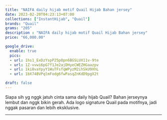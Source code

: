 ```yaml
---
title: "NAIFA daily hijab motif Quail Hijab Bahan jersey"
date: 2023-02-20T04:23:13+07:00
collections: ["InstantHijab", "Quail"]
brands: "Quail"
grams: "205"
description : "NAIFA daily hijab motif Quail Hijab Bahan jersey"
price: "66,000.00"

google_drive:
  enable: true
  pics:
  - url: 1hs1_ExDzYspP25pOpn6BGSLUX11v-9te
  - url: 1Z-vvwi6pG7f1Je2ajDHyeCWEZHGaazpv
  - url: 1ki8vaYpyY1WuTFsfqWPyzM2ihSkU9XhL
  - url: 1bX74BVPqlmFodg6fwPasqZnKdD9pgX2t

draft: false
---
```


Siapa sih yg nggk jatuh cinta sama daily hijab Quail? Bahan jerseynya lembut dan nggk bikin gerah. Ada logo signature Quail pada motifnya, jadi nggak pasaran dan lebih eksklusive.

-----------    
 
